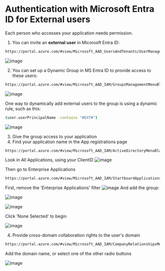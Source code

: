 # Authentication with Microsoft Entra ID for External users
Each person who accesses your application needs permission.
1. You can invite an **external user** in Micorosft Entra ID: 
```sh 
https://portal.azure.com/#view/Microsoft_AAD_UsersAndTenants/UserManagementMenuBlade/~/AllUsers
```
![image](https://github.com/World-of-Workflows/WorkflowsUniversity/assets/10161221/d7bc0758-efb5-47c0-b9d3-8ea3ca9c9077)


2. You can set up a Dynamic Group in MS Entra ID to provide access to these users: 
```sh 
https://portal.azure.com/#view/Microsoft_AAD_IAM/GroupsManagementMenuBlade/~/AllGroups
```
![image](https://github.com/World-of-Workflows/WorkflowsUniversity/assets/10161221/a4826b35-e6c0-4878-afec-2a67d0d388c5)

One way to dynamically add external users to the group is using a dynamic rule, such as this:
```sh
(user.userPrincipalName -contains "#EXT#")
```
![image](https://github.com/World-of-Workflows/WorkflowsUniversity/assets/10161221/853ac7de-7a4f-4a63-9c5d-be7cdcbad175)


3. Give the group access to your application
4. Find your application name in the App registrations page
```sh
https://portal.azure.com/#view/Microsoft_AAD_IAM/ActiveDirectoryMenuBlade/~/RegisteredApps
```
Look in All Applications, using your ClientID
![image](https://github.com/World-of-Workflows/WorkflowsUniversity/assets/10161221/36b5dbe0-79c1-4237-b9c6-ddcdfb7460ff)

Then go to Enterprise Applications 
```sh
https://portal.azure.com/#view/Microsoft_AAD_IAM/StartboardApplicationsMenuBlade/~/AppAppsPreview/menuId~/null
```
First, remove the 'Enterprise Applications' filter
![image](https://github.com/World-of-Workflows/WorkflowsUniversity/assets/10161221/eb924419-a92e-473e-81e4-394227600570)
And add the group:

![image](https://github.com/World-of-Workflows/WorkflowsUniversity/assets/10161221/5540f26a-e1cf-402b-800c-0694db81be6b)

![image](https://github.com/World-of-Workflows/WorkflowsUniversity/assets/10161221/c8a81e3a-3d74-4d86-ac97-b24f2794d6c6)

Click 'None Selected' to begin

![image](https://github.com/World-of-Workflows/WorkflowsUniversity/assets/10161221/e72e4599-6bb4-44ba-b02f-a52cbe61e066)



4. Provide cross-domain collaboration rights to the user's domain
```sh
https://portal.azure.com/#view/Microsoft_AAD_IAM/CompanyRelationshipsMenuBlade/~/Settings
```

Add the domain name, or select one of the other radio buttons

![image](https://github.com/World-of-Workflows/WorkflowsUniversity/assets/10161221/2c497387-65a1-41e0-a685-09d10f7aa115)
